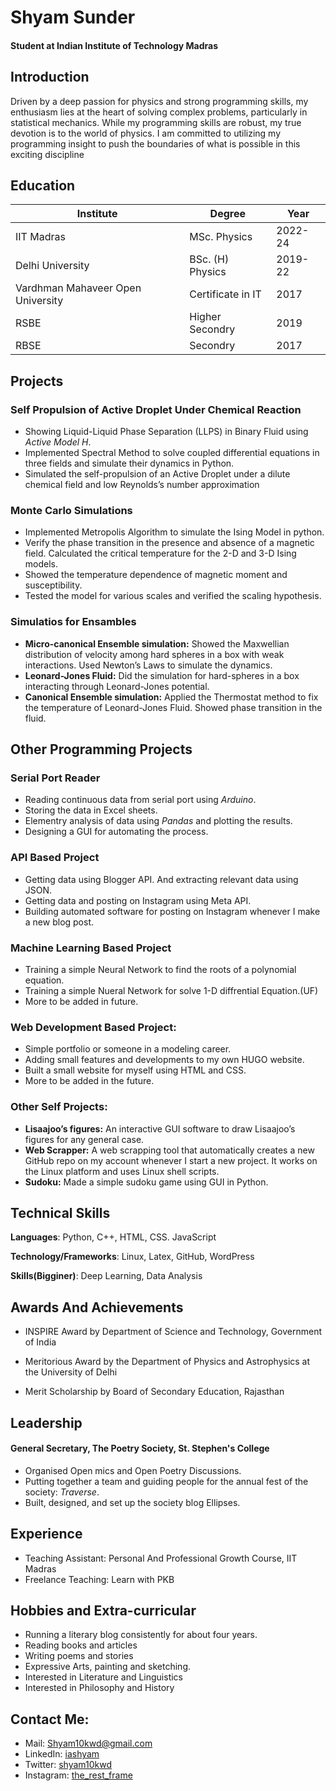 # Shyam Sunder
#### Student at Indian Institute of Technology Madras

## Introduction
Driven by a deep passion for physics and strong programming skills, my enthusiasm lies at the heart of solving
complex problems, particularly in statistical mechanics. While my programming skills are robust, my true devotion
is to the world of physics. I am committed to utilizing my programming insight to push the boundaries of what is
possible in this exciting discipline

## Education
|Institute|Degree|Year|
|---|---|--|
|IIT Madras|MSc. Physics|2022-24|
|Delhi University| BSc. (H) Physics| 2019-22|
|Vardhman Mahaveer Open University|Certificate in IT| 2017|
|RSBE|Higher Secondry|2019|
|RBSE|Secondry|2017|

## Projects
### __Self Propulsion of Active Droplet Under Chemical Reaction__

* Showing Liquid-Liquid Phase Separation (LLPS) in Binary Fluid using _Active Model H_.
* Implemented Spectral Method to solve coupled differential equations in three fields and simulate their dynamics in
Python.
* Simulated the self-propulsion of an Active Droplet under a dilute chemical field and low Reynolds’s number
approximation

### __Monte Carlo Simulations__

+ Implemented Metropolis Algorithm to simulate the Ising Model in python.
+ Verify the phase transition in the presence and absence of a magnetic field. Calculated the critical temperature for the
2-D and 3-D Ising models.
+ Showed the temperature dependence of magnetic moment and susceptibility.
+ Tested the model for various scales and verified the scaling hypothesis.

### __Simulatios for Ensambles__
+ __Micro-canonical Ensemble simulation:__ Showed the Maxwellian distribution of velocity among hard spheres in a box
with weak interactions. Used Newton’s Laws to simulate the dynamics.
+ __Leonard-Jones Fluid:__ Did the simulation for hard-spheres in a box interacting through Leonard-Jones potential.
+ __Canonical Ensemble simulation:__ Applied the Thermostat method to fix the temperature of Leonard-Jones Fluid.
Showed phase transition in the fluid.

## Other Programming Projects

### __Serial Port Reader__

+ Reading continuous data from serial port using _Arduino_.
+ Storing the data in Excel sheets.
+ Elementry analysis of data using _Pandas_ and plotting the results.
+ Designing a GUI for automating the process. 

### __API Based Project__

+ Getting data using Blogger API. And extracting relevant data using JSON. 
+ Getting data and posting on Instagram using Meta API. 
+ Building automated software for posting on Instagram whenever I make a new blog post. 

### __Machine Learning Based Project__

+ Training a simple Neural Network to find the roots of a polynomial equation. 
+ Training a simple Nueral Network for solve 1-D diffrential Equation.(UF)
+ More to be added in future. 

### __Web Development Based Project__:

+ Simple portfolio or someone in a modeling career. 
+ Adding small features and developments to my own HUGO website. 
+ Built a small website for myself using HTML and CSS. 
+ More to be added in the future.

### __Other Self Projects__:
+ __Lisaajoo’s figures:__ An interactive GUI software to draw Lisaajoo’s figures for any general case.
+ __Web Scrapper:__ A web scrapping tool that automatically creates a new GitHub repo on my account whenever I start a new project.
It works on the Linux platform and uses Linux shell scripts.
+ __Sudoku:__ Made a simple sudoku game using GUI in Python. 

## Technical Skills

__Languages__: Python, C++, HTML, CSS. JavaScript

**Technology/Frameworks**: Linux, Latex, GitHub, WordPress

**Skills(Bigginer)**: Deep Learning, Data Analysis

## Awards And Achievements 

+ INSPIRE Award by Department of Science and Technology, Government of India

+ Meritorious Award by the Department of Physics and Astrophysics at the University of Delhi
+ Merit Scholarship by Board of Secondary Education, Rajasthan

## Leadership

#### General Secretary, The Poetry Society, St. Stephen's College
+ Organised Open mics and Open Poetry Discussions.
+ Putting together a team and guiding people for the annual fest of the society: _Traverse_.
+ Built, designed, and set up the society blog Ellipses.

## Experience 

+ Teaching Assistant: Personal And Professional Growth Course, IIT Madras
+ Freelance Teaching: Learn with PKB

## Hobbies and Extra-curricular

+ Running a literary blog consistently for about four years.
+ Reading books and articles 
+ Writing poems and stories
+ Expressive Arts, painting and sketching.
+ Interested in Literature and  Linguistics
+ Interested in Philosophy and History

## Contact Me:

+ Mail: [Shyam10kwd@gmail.com](mailto:shyam10kwd@gmail.com)
+ LinkedIn: [iashyam](https://www.linkedin.com/in/iashyam)
+ Twitter: [shyam10kwd](https://www.twitter.com/shyam10kwd)
+ Instagram: [the_rest_frame](https://www.instagram.com/the_rest_frame/?hl=en)
